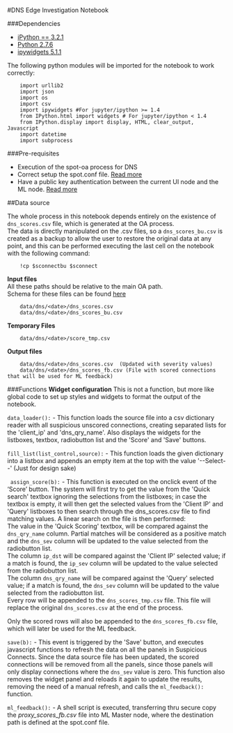 #DNS Edge Investigation Notebook

###Dependencies
- [iPython == 3.2.1](https://ipython.org/ipython-doc/3/index.html)
- [Python 2.7.6](https://www.python.org/download/releases/2.7.6/)
- [ipywidgets 5.1.1](https://ipywidgets.readthedocs.io/en/latest/user_install.html#with-pip) 

The following python modules will be imported for the notebook to work correctly:    

        import urllib2  
        import json  
        import os  
        import csv  
        import ipywidgets #For jupyter/ipython >= 1.4  
        from IPython.html import widgets # For jupyter/ipython < 1.4  
        from IPython.display import display, HTML, clear_output, Javascript   
        import datetime  
        import subprocess 


###Pre-requisites
- Execution of the spot-oa process for DNS
- Correct setup the spot.conf file. [Read more](/wiki/Edit%20Solution%20Configuration) 
- Have a public key authentication between the current UI node and the ML node. [Read more](/wiki/Configure%20User%20Accounts#configure-user-accounts)


##Data source

The whole process in this notebook depends entirely on the existence of `dns_scores.csv` file, which is generated at the OA process.  
The data is directly manipulated on the .csv files, so a `dns_scores_bu.csv` is created as a backup to allow the user to restore the original data at any point, 
and this can be performed executing the last cell on the notebook with the following command:  

        !cp $sconnectbu $sconnect


**Input files**  
All these paths should be relative to the main OA path.    
Schema for these files can be found [here](/spot-oa/oa/dns)

        data/dns/<date>/dns_scores.csv  
        data/dns/<date>/dns_scores_bu.csv

**Temporary Files**

        data/dns/<date>/score_tmp.csv

**Output files**

        data/dns/<date>/dns_scores.csv  (Updated with severity values)
        data/dns/<date>/dns_scores_fb.csv (File with scored connections that will be used for ML feedback)

###Functions
**Widget configuration**
This is not a function, but more like global code to set up styles and widgets to format the output of the notebook. 

`data_loader():` - This function loads the source file into a csv dictionary reader with all suspicious unscored connections, creating separated lists for 
the 'client_ip' and 'dns_qry_name'.
 Also displays the widgets for the listboxes, textbox, radiobutton list and the 'Score' and 'Save' buttons.  
  
`fill_list(list_control,source):` - This function loads the given dictionary into a listbox and appends an empty item at the top with the value '--Select--' (Just for design sake)

` assign_score(b):` - This function is executed on the onclick event of the ‘Score’ button. The system will first try to get the value from the 'Quick search' textbox ignoring the selections from the listboxes; in case the textbox is empty, it will then
 get the selected values from the 'Client IP' and 'Query' listboxes to then search through the dns_scores.csv file to find matching values. 
A linear search on the file is then performed:  
The value in the 'Quick Scoring' textbox, will be compared against the `dns_qry_name` column. Partial matches will be considered as a positive match and the `dns_sev` column will be updated to the value selected from the radiobutton list.   
The column `ip_dst` will be compared against the 'Client IP' selected value; if a match is found, the `ip_sev` column will be updated to the value selected from the radiobutton list.   
The column `dns_qry_name` will be compared against the 'Query' selected value; if a match is found, the `dns_sev` column will be updated to the value selected from the radiobutton list.     
Every row will be appended to the `dns_scores_tmp.csv` file. This file will replace the original `dns_scores.csv` at the end of the process.  

Only the scored rows will also be appended to the `dns_scores_fb.csv` file, which will later be used for the ML feedback.

`save(b):` - This event is triggered by the 'Save' button, and executes javascript functions to refresh the data on all the panels in Suspicious Connects. Since the data source file has been updated, the scored connections will be removed from all
the panels, since those panels will only display connections where the `dns_sev` value is zero.
This function also removes the widget panel and reloads it again to update the results, removing the need of a manual refresh, and calls the `ml_feedback():` function.

`ml_feedback():` - A shell script is executed, transferring thru secure copy the _proxy_scores_fb.csv_ file into ML Master node, where the destination path is defined at the spot.conf file.
